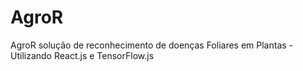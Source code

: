 # AgroR
AgroR solução de reconhecimento de doenças Foliares em Plantas - Utilizando React.js e TensorFlow.js
